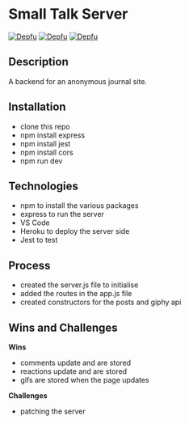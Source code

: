 # Small Talk Server

[![Depfu](https://badges.depfu.com/badges/1604b40b0d078511c97243c8bf247664/overview.svg)](https://depfu.com/github/GMillerMc/smallTalk_Client?project_id=35440) [![Depfu](https://badges.depfu.com/badges/1604b40b0d078511c97243c8bf247664/status.svg)](https://depfu.com) [![Depfu](https://badges.depfu.com/badges/1604b40b0d078511c97243c8bf247664/count.svg)](https://depfu.com/github/GMillerMc/smallTalk_Client?project_id=35440)


## Description

A backend for an anonymous journal site.

## Installation
- clone this repo
- npm install express
- npm install jest
- npm install cors
- npm run dev

## Technologies

- npm to install the various packages
- express to run the server
- VS Code
- Heroku to deploy the server side
- Jest to test

## Process

- created the server.js file to initialise 
- added the routes in the app.js file
- created constructors for the posts and giphy api

## Wins and Challenges

**Wins**
- comments update and are stored
- reactions update and are stored
- gifs are stored when the page updates


**Challenges**

- patching the server
